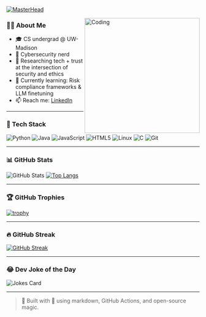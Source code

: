 <!-- Banner / Header -->
[![MasterHead](https://readme-typing-svg.herokuapp.com?font=Fira+Code&pause=1000&center=true&vCenter=true&width=435&lines=Hi+there!+I'm+Pranavi+%F0%9F%91%8B;Cybersecurity+)](https://github.com/pranavi-r)

<!-- Floating Coding GIF -->
<img align="right" alt="Coding" width="300" src="https://media.giphy.com/media/qgQUggAC3Pfv687qPC/giphy.gif">

### 👩‍💻 About Me
- 🎓 CS undergrad @ UW-Madison  
- 🔐 Cybersecurity nerd  
- 🧠 Researching tech + trust at the intersection of security and ethics  
- 🌱 Currently learning: Risk compliance frameworks & LLM finetuning  
- 📫 Reach me: [LinkedIn](https://www.linkedin.com/in/pranaviramineni/)

---

### 🧰 Tech Stack

![Python](https://img.shields.io/badge/-Python-333?style=for-the-badge&logo=python)
![Java](https://img.shields.io/badge/-Java-333?style=for-the-badge&logo=openjdk)
![JavaScript](https://img.shields.io/badge/-JavaScript-333?style=for-the-badge&logo=javascript)
![HTML5](https://img.shields.io/badge/-HTML5-333?style=for-the-badge&logo=html5)
![Linux](https://img.shields.io/badge/-Linux-333?style=for-the-badge&logo=linux)
![C](https://img.shields.io/badge/C-00599C?style=for-the-badge&logo=c&logoColor=white)
![Git](https://img.shields.io/badge/-Git-333?style=for-the-badge&logo=git)

---

### 📊 GitHub Stats

![GitHub Stats](https://github-readme-stats.vercel.app/api?username=pranavi-r&show_icons=true&theme=radical)
[![Top Langs](https://github-readme-stats.vercel.app/api/top-langs/?username=pranavi-r&layout=compact&theme=radical)](https://github.com/pranavi-r)

---

### 🏆 GitHub Trophies

[![trophy](https://github-profile-trophy.vercel.app/?username=pranavi-r&theme=onedark)](https://github.com/ryo-ma/github-profile-trophy)

---

### 🔥 GitHub Streak

[![GitHub Streak](https://streak-stats.demolab.com/?user=pranavi-r&theme=dark)](https://git.io/streak-stats)

---


### 😂 Dev Joke of the Day

![Jokes Card](https://readme-jokes.vercel.app/api?hideBorder&theme=dark)


---



> 🚀 Built with 💙 using markdown, GitHub Actions, and open-source magic.

